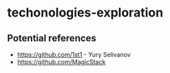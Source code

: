 # techonologies-exploration

## Potential references

* https://github.com/1st1 - Yury Selivanov
* https://github.com/MagicStack
